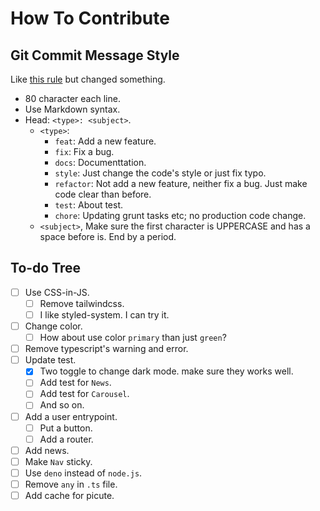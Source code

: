 How To Contribute
===============================================================================

Git Commit Message Style
-------------------------------------------------------------------------------

Like [this rule][joshbuchea/git-commit-message] but changed something.

* 80 character each line.
* Use Markdown syntax.
* Head: `<type>: <subject>`.
  * `<type>`:
    * `feat`: Add a new feature.
    * `fix`: Fix a bug.
    * `docs`: Documenttation.
    * `style`: Just change the code's style or just fix typo.
    * `refactor`: Not add a new feature, neither fix a bug. Just make code
      clear than before.
    * `test`: About test.
    * `chore`: Updating grunt tasks etc; no production code change.
  * `<subject>`, Make sure the first character is UPPERCASE and has a space
    before is. End by a period.

To-do Tree
-------------------------------------------------------------------------------
- [ ] Use CSS-in-JS.
  - [ ] Remove tailwindcss.
  - [ ] I like styled-system. I can try it.
- [ ] Change color.
  - [ ] How about use color `primary` than just `green`?
- [ ] Remove typescript's warning and error.
- [ ] Update test.
  - [x] Two toggle to change dark mode. make sure they works well.
  - [ ] Add test for `News`.
  - [ ] Add test for `Carousel`.
  - [ ] And so on.
- [ ] Add a user entrypoint.
  - [ ] Put a button.
  - [ ] Add a router.
- [ ] Add news.
- [ ] Make `Nav` sticky.
- [ ] Use `deno` instead of `node.js`.
- [ ] Remove `any` in `.ts` file.
- [ ] Add cache for picute.

[joshbuchea/git-commit-message]: https://gist.github.com/joshbuchea/6f47e86d2510bce28f8e7f42ae84c716
